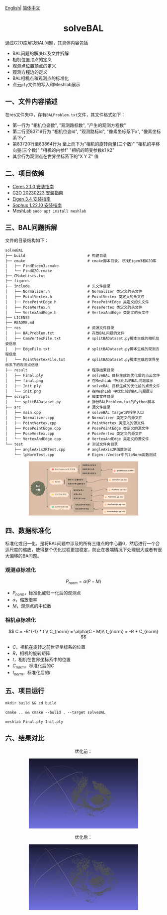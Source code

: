 <div>
    <a href="./README.md">English</a>|
    <a href="./README.zh-CN.md">简体中文</a>
</div>

# <center>solveBAL

通过G2O库解决BAL问题，其具体内容包括

- BAL问题的解决以及文件拆解
- 相机位置顶点的定义
- 观测点位置顶点的定义
- 观测方程边的定义
- BAL相机点和观测点的标准化
- 点云`ply`文件的写入和Meshlab展示

## 一、文件内容描述
在res文件夹中，存有`BALProblem.txt`文件，其文件格式如下：
- 第一行为 "相机位姿数", "观测路标数", "产生的观测方程数"
- 第二行至83719行为 "相机位姿id", "观测路标id", "像素坐标系下x", "像素坐标系下y"
- 第83720行至83864行为 至上而下为"相机的旋转向量(三个数)" "相机的平移向量(三个数)" "相机的内参f" "相机的畸变参数k1 k2"
- 其余行为观测点在世界坐标系下的"X Y Z" 值

## 二、项目依赖
- [Ceres 2.1.0 安装指南](http://ceres-solver.org/installation.html)
- [G2O 20230223 安装指南](https://github.com/RainerKuemmerle/g2o/releases)
- [Eigen 3.4 安装指南](https://gitlab.com/libeigen/eigen/-/releases/3.4.0)
- [Sophus 1.22.10 安装指南](https://github.com/strasdat/Sophus/releases/tag/1.22.10)
- MeshLab `sudo apt install meshlab`

## 三、BAL问题拆解
文件的目录结构如下：
```shell
solveBAL
├── build                            # 构建目录
├── cmake                            # cmake脚本目录，寻找Eigen3和G2O库
│   ├── FindEigen3.cmake
│   └── FindG2O.cmake
├── CMakeLists.txt
├── figures
├── include                          # 头文件目录
│   ├── Normalizer.h                 # Normalizer 类定义的头文件
│   ├── PointVertex.h                # PointVertex 类定义的头文件
│   ├── PosePointEdge.h              # PosePointEdge 类定义的头文件
│   ├── PoseVertex.h                 # PoseVertex 类定义的头文件
│   └── VertexAndEdge.h              # VertexAndEdge 类定义的头文件
├── LICENSE
├── README.md
├── res                              # 资源文件目录
│   ├── BALProblem.txt               # 存放BAL问题的文件 
│   ├── CamVertexFile.txt            # splitBADataset.py脚本生成的相机位姿信息
│   ├── EdgeFile.txt                 # splitBADataset.py脚本生成的观测方程信息
│   └── PointVertexFile.txt          # splitBADataset.py脚本生成的世界坐标系下的观测点信息
├── result                           # 程序结果目录
│   ├── Final.ply                    # solveBAL 目标生成的优化后的点云文件
│   ├── final.png                    # 在MeshLab 中优化后的BAL问题展示
│   ├── Init.ply                     # solveBAL 目标生成的优化前的点云文件
│   └── init.png                     # 在MeshLab 中优化前的BAL问题展示
├── scripts                          # 脚本文件目录
│   └── splitBADataset.py            # 拆分BALProblem.txt的Python脚本
├── src                              # 源文件目录
│   ├── main.cpp                     # solveBAL target的程序入口
│   ├── Normalizer.cpp               # Normalizer 类定义的源文件
│   ├── PointVertex.cpp              # PointVertex 类定义的源文件
│   ├── PosePointEdge.cpp            # PosePointEdge 类定义的源文件
│   ├── PoseVertex.cpp               # PoseVertex 类定义的源文件
│   └── VertexAndEdge.cpp            # VertexAndEdge 类定义的源文件
└── test                             # 测试文件夹目录
    ├── angleAxis2RTest.cpp          # angleAxis2R函数测试
    └── lpNormTest.cpp               # Eigen::Vector中的lpNorm函数测试
```

<div align="center">
<img src="./figures/mindFigure.png" alt="mindFigure" title="mindFigure" width=70% />
</div>

## 四、数据标准化

标准化或归一化，是将BAL问题中涉及的所有三维点的中心置0，然后进行一个合适尺度的缩放，使得整个优化过程更加稳定，防止在极端情况下处理很大或者有很大偏移的BA问题。

### 观测点标准化

$$
P_{norm} = \alpha(P-M)
$$

- $P_{norm}$，标准化或归一化后的观测点
- $\alpha$，缩放倍率
- $M$，观测点的中位数

### 相机点标准化

$$
C = -R^{-1} * t \\
C_{norm} = \alpha(C - M)\\
t_{norm} = -R * C_{norm}
$$

- $C$，相机在旋转之前世界坐标系的位置
- $R$，相机的旋转矩阵
- $t$，相机在世界坐标系中的位置
- $C_{norm}$，标准化后的$C$
- $t_{norm}$，标准化后的$t$

## 五、项目运行
```shell
mkdir build && cd build
```
```shell
cmake .. && cmake --bulid . --target solveBAL
```

```shell
meshlab Final.ply Init.ply
```

## 六、结果对比
<div align="center">
    <div>
        <p>优化前：</p>
        <img src="./result/init.png" alt="init.png" title="优化前" width=70%/>
    </div>
    <div>
        <p>优化后：</p>
        <img src="./result/final.png" alt="final.png" title="优化后" width=70%/>
    </div>
</div>
